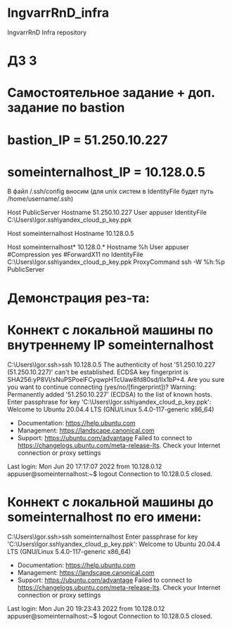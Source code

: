 # IngvarrRnD_infra
IngvarrRnD Infra repository

# ДЗ 3
# Самостоятельное задание + доп. задание по bastion

# bastion_IP = 51.250.10.227
# someinternalhost_IP = 10.128.0.5

В файл /.ssh/config вносим (для unix систем в IdentityFile будет путь /home/username/.ssh)

Host PublicServer
        Hostname 51.250.10.227
        User appuser
        IdentityFile C:\Users\Igor\.ssh\yandex_cloud_p_key.ppk

Host someinternalhost
        Hostname 10.128.0.5

Host someinternalhost* 10.128.0.*
        Hostname %h
        User appuser
        #Compression yes
        #ForwardX11 no
        IdentityFile C:\Users\Igor\.ssh\yandex_cloud_p_key.ppk
        ProxyCommand ssh -W %h:%p PublicServer

# Демонстрация рез-та:

# Коннект с локальной машины по внутреннему IP someinternalhost

C:\Users\Igor\.ssh>ssh 10.128.0.5
The authenticity of host '51.250.10.227 (51.250.10.227)' can't be established.
ECDSA key fingerprint is SHA256:yP8VI/sNuPSPoelFCyqwpHTcUaw8fd80sd/lIx1bP+4.
Are you sure you want to continue connecting (yes/no/[fingerprint])?
Warning: Permanently added '51.250.10.227' (ECDSA) to the list of known hosts.
Enter passphrase for key 'C:\Users\Igor\.ssh\yandex_cloud_p_key.ppk':
Welcome to Ubuntu 20.04.4 LTS (GNU/Linux 5.4.0-117-generic x86_64)

 * Documentation:  https://help.ubuntu.com
 * Management:     https://landscape.canonical.com
 * Support:        https://ubuntu.com/advantage
Failed to connect to https://changelogs.ubuntu.com/meta-release-lts. Check your Internet connection or proxy settings

Last login: Mon Jun 20 17:17:07 2022 from 10.128.0.12
appuser@someinternalhost:~$ logout
Connection to 10.128.0.5 closed.

# Коннект с локальной машины до someinternalhost по его имени:

C:\Users\Igor\.ssh>ssh someinternalhost
Enter passphrase for key 'C:\Users\Igor\.ssh\yandex_cloud_p_key.ppk':
Welcome to Ubuntu 20.04.4 LTS (GNU/Linux 5.4.0-117-generic x86_64)

 * Documentation:  https://help.ubuntu.com
 * Management:     https://landscape.canonical.com
 * Support:        https://ubuntu.com/advantage
Failed to connect to https://changelogs.ubuntu.com/meta-release-lts. Check your Internet connection or proxy settings

Last login: Mon Jun 20 19:23:43 2022 from 10.128.0.12
appuser@someinternalhost:~$ logout
Connection to 10.128.0.5 closed.